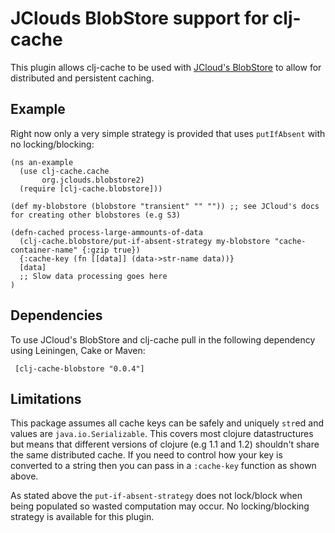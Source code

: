 # JClouds BlobStore support for clj-cache


This plugin allows clj-cache to be used with [JCloud's BlobStore](http://code.google.com/p/jclouds/wiki/BlobStore) to allow for distributed and persistent caching.


## Example

Right now only a very simple strategy is provided that uses `putIfAbsent` with no locking/blocking:

    (ns an-example
      (use clj-cache.cache
           org.jclouds.blobstore2)
      (require [clj-cache.blobstore]))

    (def my-blobstore (blobstore "transient" "" "")) ;; see JCloud's docs for creating other blobstores (e.g S3)

    (defn-cached process-large-ammounts-of-data
      (clj-cache.blobstore/put-if-absent-strategy my-blobstore "cache-container-name" {:gzip true})
      {:cache-key (fn [[data]] (data->str-name data))}
      [data]
      ;; Slow data processing goes here
    )

## Dependencies

To use JCloud's BlobStore and clj-cache pull in the following dependency using Leiningen, Cake or Maven:

     [clj-cache-blobstore "0.0.4"]

## Limitations

This package assumes all cache keys can be safely and uniquely `str`ed and values are `java.io.Serializable`. This covers most clojure datastructures but means that different versions of clojure (e.g 1.1 and 1.2) shouldn't share the same distributed cache.
If you need to control how your key is converted to a string then you can pass in a `:cache-key` function as shown above.


As stated above the `put-if-absent-strategy` does not lock/block when being populated so wasted computation may occur.  No locking/blocking strategy is available for this plugin.
